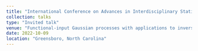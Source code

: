 ```yaml
---
title: "International Conference on Advances in Interdisciplinary Statistics and Combinatorics (AISC) 2022"
collection: talks
type: "Invited talk"
venue: "Functional-input Gaussian processes with applications to inverse scattering problems"
date: 2022-10-09
location: "Greensboro, North Carolina"
---
```

